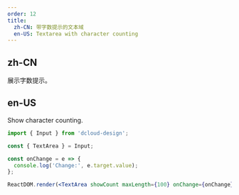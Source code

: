 ```yaml
---
order: 12
title:
  zh-CN: 带字数提示的文本域
  en-US: Textarea with character counting
---
```


## zh-CN

展示字数提示。

## en-US

Show character counting.

```jsx
import { Input } from 'dcloud-design';

const { TextArea } = Input;

const onChange = e => {
  console.log('Change:', e.target.value);
};

ReactDOM.render(<TextArea showCount maxLength={100} onChange={onChange} />, mountNode);
```

